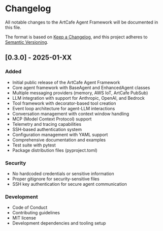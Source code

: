 # Changelog

All notable changes to the ArtCafe Agent Framework will be documented in this file.

The format is based on [Keep a Changelog](https://keepachangelog.com/en/1.0.0/),
and this project adheres to [Semantic Versioning](https://semver.org/spec/v2.0.0.html).

## [0.3.0] - 2025-01-XX

### Added
- Initial public release of the ArtCafe Agent Framework
- Core agent framework with BaseAgent and EnhancedAgent classes
- Multiple messaging providers (memory, AWS IoT, ArtCafe PubSub)
- LLM integration with support for Anthropic, OpenAI, and Bedrock
- Tool framework with decorator-based tool creation
- Event loop architecture for agent-LLM interactions
- Conversation management with context window handling
- MCP (Model Context Protocol) support
- Telemetry and tracing capabilities
- SSH-based authentication system
- Configuration management with YAML support
- Comprehensive documentation and examples
- Test suite with pytest
- Package distribution files (pyproject.toml)

### Security
- No hardcoded credentials or sensitive information
- Proper gitignore for security-sensitive files
- SSH key authentication for secure agent communication

### Development
- Code of Conduct
- Contributing guidelines
- MIT license
- Development dependencies and tooling setup